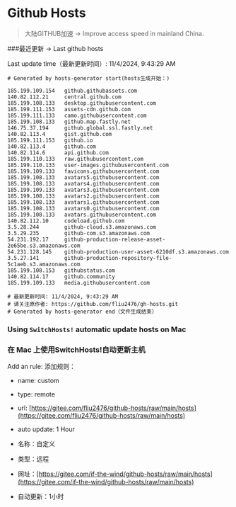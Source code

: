 # Github Hosts

>大陆GITHUB加速 -> Improve access speed in mainland China. 

###最近更新  -> Last github hosts

Last update time（最新更新时间）: 11/4/2024, 9:43:29 AM

```base
# Generated by hosts-generator start(hosts生成开始：) 

185.199.109.154   github.githubassets.com
140.82.112.21     central.github.com
185.199.108.133   desktop.githubusercontent.com
185.199.111.153   assets-cdn.github.com
185.199.111.133   camo.githubusercontent.com
185.199.108.133   github.map.fastly.net
146.75.37.194     github.global.ssl.fastly.net
140.82.113.4      gist.github.com
185.199.111.153   github.io
140.82.113.4      github.com
140.82.114.6      api.github.com
185.199.110.133   raw.githubusercontent.com
185.199.110.133   user-images.githubusercontent.com
185.199.109.133   favicons.githubusercontent.com
185.199.108.133   avatars5.githubusercontent.com
185.199.108.133   avatars4.githubusercontent.com
185.199.109.133   avatars3.githubusercontent.com
185.199.108.133   avatars2.githubusercontent.com
185.199.108.133   avatars1.githubusercontent.com
185.199.108.133   avatars0.githubusercontent.com
185.199.108.133   avatars.githubusercontent.com
140.82.112.10     codeload.github.com
3.5.28.244        github-cloud.s3.amazonaws.com
3.5.29.235        github-com.s3.amazonaws.com
54.231.192.17     github-production-release-asset-2e65be.s3.amazonaws.com
54.231.128.145    github-production-user-asset-6210df.s3.amazonaws.com
3.5.27.141        github-production-repository-file-5c1aeb.s3.amazonaws.com
185.199.108.153   githubstatus.com
140.82.114.17     github.community
185.199.109.133   media.githubusercontent.com

# 最新更新时间: 11/4/2024, 9:43:29 AM
# 请关注原作者: https://github.com/fliu2476/gh-hosts.git
# Generated by hosts-generator end（文件生成结束）
```

### Using `SwitchHosts!` automatic update hosts on Mac
### **在 Mac 上使用SwitchHosts!自动更新主机**
Add an rule:
添加规则：
- name: custom
- type: remote
- url: [https://gitee.com/fliu2476/github-hosts/raw/main/hosts](https://gitee.com/fliu2476/github-hosts/raw/main/hosts)
- auto update: 1 Hour

- 名称：自定义
- 类型：远程
- 网址：[https://gitee.com/if-the-wind/github-hosts/raw/main/hosts](https://gitee.com/if-the-wind/github-hosts/raw/main/hosts)
- 自动更新：1小时

